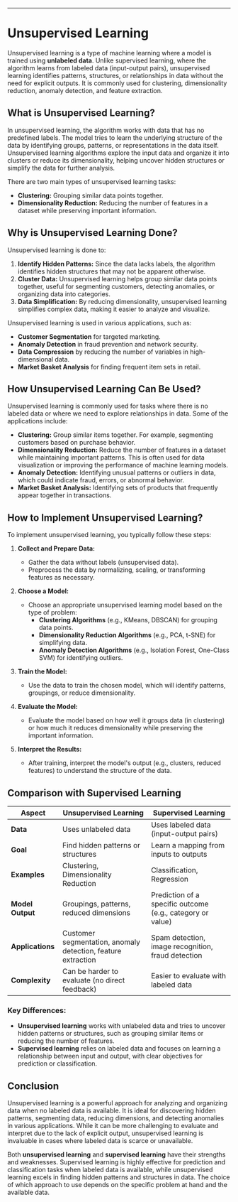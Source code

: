 ---

# Unsupervised Learning

Unsupervised learning is a type of machine learning where a model is trained using **unlabeled data**. Unlike supervised learning, where the algorithm learns from labeled data (input-output pairs), unsupervised learning identifies patterns, structures, or relationships in data without the need for explicit outputs. It is commonly used for clustering, dimensionality reduction, anomaly detection, and feature extraction.

## What is Unsupervised Learning?

In unsupervised learning, the algorithm works with data that has no predefined labels. The model tries to learn the underlying structure of the data by identifying groups, patterns, or representations in the data itself. Unsupervised learning algorithms explore the input data and organize it into clusters or reduce its dimensionality, helping uncover hidden structures or simplify the data for further analysis.

There are two main types of unsupervised learning tasks:
- **Clustering:** Grouping similar data points together.
- **Dimensionality Reduction:** Reducing the number of features in a dataset while preserving important information.

## Why is Unsupervised Learning Done?

Unsupervised learning is done to:
1. **Identify Hidden Patterns:** Since the data lacks labels, the algorithm identifies hidden structures that may not be apparent otherwise.
2. **Cluster Data:** Unsupervised learning helps group similar data points together, useful for segmenting customers, detecting anomalies, or organizing data into categories.
3. **Data Simplification:** By reducing dimensionality, unsupervised learning simplifies complex data, making it easier to analyze and visualize.

Unsupervised learning is used in various applications, such as:
- **Customer Segmentation** for targeted marketing.
- **Anomaly Detection** in fraud prevention and network security.
- **Data Compression** by reducing the number of variables in high-dimensional data.
- **Market Basket Analysis** for finding frequent item sets in retail.

## How Unsupervised Learning Can Be Used?

Unsupervised learning is commonly used for tasks where there is no labeled data or where we need to explore relationships in data. Some of the applications include:
- **Clustering:** Group similar items together. For example, segmenting customers based on purchase behavior.
- **Dimensionality Reduction:** Reduce the number of features in a dataset while maintaining important patterns. This is often used for data visualization or improving the performance of machine learning models.
- **Anomaly Detection:** Identifying unusual patterns or outliers in data, which could indicate fraud, errors, or abnormal behavior.
- **Market Basket Analysis:** Identifying sets of products that frequently appear together in transactions.

## How to Implement Unsupervised Learning?

To implement unsupervised learning, you typically follow these steps:

1. **Collect and Prepare Data:**
   - Gather the data without labels (unsupervised data).
   - Preprocess the data by normalizing, scaling, or transforming features as necessary.

2. **Choose a Model:**
   - Choose an appropriate unsupervised learning model based on the type of problem:
     - **Clustering Algorithms** (e.g., KMeans, DBSCAN) for grouping data points.
     - **Dimensionality Reduction Algorithms** (e.g., PCA, t-SNE) for simplifying data.
     - **Anomaly Detection Algorithms** (e.g., Isolation Forest, One-Class SVM) for identifying outliers.

3. **Train the Model:**
   - Use the data to train the chosen model, which will identify patterns, groupings, or reduce dimensionality.

4. **Evaluate the Model:**
   - Evaluate the model based on how well it groups data (in clustering) or how much it reduces dimensionality while preserving the important information.

5. **Interpret the Results:**
   - After training, interpret the model's output (e.g., clusters, reduced features) to understand the structure of the data.


## Comparison with Supervised Learning

| Aspect                   | Unsupervised Learning                    | Supervised Learning                      |
|--------------------------|------------------------------------------|------------------------------------------|
| **Data**                 | Uses unlabeled data                     | Uses labeled data (input-output pairs)    |
| **Goal**                 | Find hidden patterns or structures       | Learn a mapping from inputs to outputs   |
| **Examples**             | Clustering, Dimensionality Reduction     | Classification, Regression               |
| **Model Output**         | Groupings, patterns, reduced dimensions  | Prediction of a specific outcome (e.g., category or value) |
| **Applications**         | Customer segmentation, anomaly detection, feature extraction | Spam detection, image recognition, fraud detection |
| **Complexity**           | Can be harder to evaluate (no direct feedback) | Easier to evaluate with labeled data     |

### Key Differences:
- **Unsupervised learning** works with unlabeled data and tries to uncover hidden patterns or structures, such as grouping similar items or reducing the number of features.
- **Supervised learning** relies on labeled data and focuses on learning a relationship between input and output, with clear objectives for prediction or classification.


## Conclusion

Unsupervised learning is a powerful approach for analyzing and organizing data when no labeled data is available. It is ideal for discovering hidden patterns, segmenting data, reducing dimensions, and detecting anomalies in various applications. While it can be more challenging to evaluate and interpret due to the lack of explicit output, unsupervised learning is invaluable in cases where labeled data is scarce or unavailable.

Both **unsupervised learning** and **supervised learning** have their strengths and weaknesses. Supervised learning is highly effective for prediction and classification tasks when labeled data is available, while unsupervised learning excels in finding hidden patterns and structures in data. The choice of which approach to use depends on the specific problem at hand and the available data.
